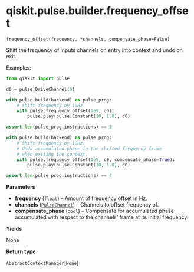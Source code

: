 # qiskit.pulse.builder.frequency\_offset



`frequency_offset(frequency, *channels, compensate_phase=False)`

Shift the frequency of inputs channels on entry into context and undo on exit.

Examples:

```python
from qiskit import pulse

d0 = pulse.DriveChannel(0)

with pulse.build(backend) as pulse_prog:
    # shift frequency by 1GHz
    with pulse.frequency_offset(1e9, d0):
        pulse.play(pulse.Constant(10, 1.0), d0)

assert len(pulse_prog.instructions) == 3

with pulse.build(backend) as pulse_prog:
    # Shift frequency by 1GHz.
    # Undo accumulated phase in the shifted frequency frame
    # when exiting the context.
    with pulse.frequency_offset(1e9, d0, compensate_phase=True):
        pulse.play(pulse.Constant(10, 1.0), d0)

assert len(pulse_prog.instructions) == 4
```

**Parameters**

*   **frequency** (`float`) – Amount of frequency offset in Hz.
*   **channels** ([`PulseChannel`](qiskit.pulse.channels#qiskit.pulse.channels.PulseChannel "qiskit.pulse.channels.PulseChannel")) – Channels to offset frequency of.
*   **compensate\_phase** (`bool`) – Compensate for accumulated phase accumulated with respect to the channels’ frame at its initial frequency.

**Yields**

None

**Return type**

`AbstractContextManager`\[`None`]
